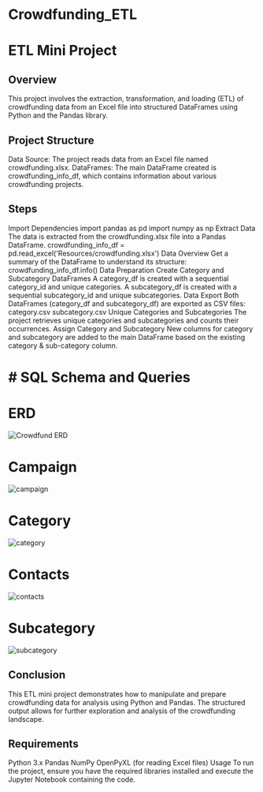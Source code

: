 # Crowdfunding_ETL
# ETL Mini Project
## Overview
This project involves the extraction, transformation, and loading (ETL) of crowdfunding data from an Excel file into structured DataFrames using Python and the Pandas library.

## Project Structure
Data Source: The project reads data from an Excel file named crowdfunding.xlsx. DataFrames: The main DataFrame created is crowdfunding_info_df, which contains information about various crowdfunding projects.

## Steps
Import Dependencies import pandas as pd import numpy as np
Extract Data The data is extracted from the crowdfunding.xlsx file into a Pandas DataFrame. crowdfunding_info_df = pd.read_excel('Resources/crowdfunding.xlsx')
Data Overview Get a summary of the DataFrame to understand its structure: crowdfunding_info_df.info()
Data Preparation Create Category and Subcategory DataFrames A category_df is created with a sequential category_id and unique categories. A subcategory_df is created with a sequential subcategory_id and unique subcategories.
Data Export Both DataFrames (category_df and subcategory_df) are exported as CSV files: category.csv subcategory.csv
Unique Categories and Subcategories The project retrieves unique categories and subcategories and counts their occurrences.
Assign Category and Subcategory New columns for category and subcategory are added to the main DataFrame based on the existing category & sub-category column.
# # SQL Schema and Queries

# ERD
![Crowdfund ERD](https://github.com/user-attachments/assets/3fab8b3a-49ac-4e82-84fe-9bbd115824fd)
# Campaign
![campaign](https://github.com/user-attachments/assets/6d6dfc44-249a-42b7-b481-609607431d49)

# Category
![category](https://github.com/user-attachments/assets/3bc86543-3c65-4a19-aea1-a6a50fefab19)

# Contacts
![contacts](https://github.com/user-attachments/assets/8981cc79-7cbe-4aee-8f13-8d22fcb923f6)

# Subcategory
![subcategory](https://github.com/user-attachments/assets/ad41081c-d9c2-490f-8d56-32c368d9328c)

## Conclusion
This ETL mini project demonstrates how to manipulate and prepare crowdfunding data for analysis using Python and Pandas. The structured output allows for further exploration and analysis of the crowdfunding landscape.

## Requirements
Python 3.x Pandas NumPy OpenPyXL (for reading Excel files) Usage To run the project, ensure you have the required libraries installed and execute the Jupyter Notebook containing the code.
